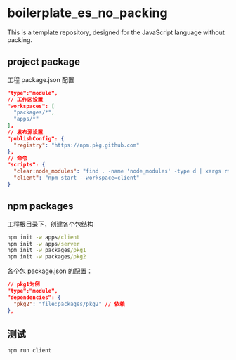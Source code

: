 # boilerplate_es_no_packing

This is a template repository, designed for the JavaScript language without packing.

## project package

工程 package.json 配置

```json
"type":"module",
// 工作区设置
"workspaces": [
  "packages/*",
  "apps/*"
],
// 发布源设置
"publishConfig": {
  "registry": "https://npm.pkg.github.com"
},
// 命令
"scripts": {
  "clear:node_modules": "find . -name 'node_modules' -type d | xargs rm -rf",
  "client": "npm start --workspace=client"
}
```

## npm packages

工程根目录下，创建各个包结构

```cmd
npm init -w apps/client
npm init -w apps/server
npm init -w packages/pkg1
npm init -w packages/pkg2
```

各个包 package.json 的配置：

```json
// pkg1为例
"type":"module",
"dependencies": {
  "pkg2": "file:packages/pkg2" // 依赖
},
```

## 测试

```cmd
npm run client
```
